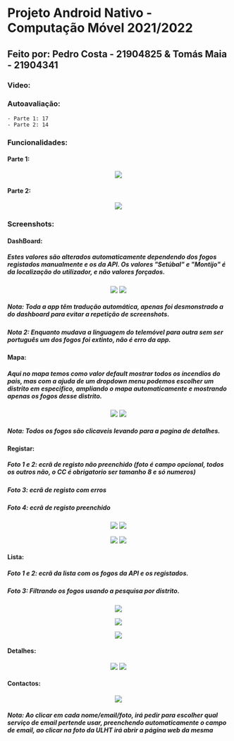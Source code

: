 # Projeto Android Nativo - Computação Móvel 2021/2022

## Feito por: Pedro Costa - 21904825 & Tomás Maia - 21904341

### Video:

### Autoavaliação:
    - Parte 1: 17
    - Parte 2: 14

### Funcionalidades:
#### Parte 1:
<p align="center">
  <img src="images/tabela.png">
</p>

#### Parte 2:
<p align="center">
  <img src="images/tabela2.png">
</p>

### Screenshots:
#### DashBoard:
##### Estes valores são alterados automaticamente dependendo dos fogos registados manualmente e os da API. Os valores "Setúbal" e "Montijo" é da localização do utilizador, e não valores forçados.
<p align="center">
  <img src="images/dashboard1.jpg">
  <img src="images/dashboard2.jpg">
</p>

##### Nota: Toda a app têm tradução automática, apenas foi desmonstrado a do dashboard para evitar a repetição de screenshots.
##### Nota 2: Enquanto mudava a linguagem do telemóvel para outra sem ser português um dos fogos foi extinto, não é erro da app.

#### Mapa:
##### Aqui no mapa temos como valor default mostrar todos os incendios do pais, mas com a ajuda de um dropdown menu podemos escolher um distrito em especifico, ampliando o mapa automaticamente e mostrando apenas os fogos desse distrito.
<p align="center">
  <img src="images/mapa1.jpg">
  <img src="images/mapa2.jpg">
</p>

##### Nota: Todos os fogos são clicaveis levando para a pagina de detalhes.

#### Registar:
##### Foto 1 e 2: ecrã de registo não preenchido (foto é campo opcional, todos os outros não, o CC é obrigatorio ser tamanho 8 e só numeros)
##### Foto 3: ecrã de registo com erros
##### Foto 4: ecrã de registo preenchido
<p align="center">
  <img src="images/registar1.jpg">
  <img src="images/registar2.jpg">
</p>
<p align="center">
  <img src="images/registar3.jpg">
  <img src="images/registar4.jpg">
</p>

#### Lista:
##### Foto 1 e 2: ecrã da lista com os fogos da API e os registados.
##### Foto 3: Filtrando os fogos usando a pesquisa por distrito.
<p align="center">
  <img src="images/lista1.jpg">
</p>
<p align="center">
  <img src="images/lista2.jpg">
</p>
<p align="center">
  <img src="images/lista3.jpg">
</p>

#### Detalhes:
<p align="center">
  <img src="images/detalhes1.png">
  <img src="images/detalhes2.png">
</p>

#### Contactos:
<p align="center">
  <img src="images/contactos1.jpg">
</p>

##### Nota: Ao clicar em cada nome/email/foto, irá pedir para escolher qual serviço de email pertende usar, preenchendo automaticamente o campo de email, ao clicar na foto da ULHT irá abrir a página web da mesma